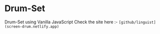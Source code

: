# Drum-Set


Drum-Set using Vanilla JavaScript
Check the site here :-  `[github/linguist](screen-drum.netlify.app)`

